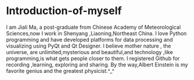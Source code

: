 # Introduction-of-myself

I am Jiali Ma, a post-graduate from Chinese Academy of Meteorological Sciences,now I work in Shenyang ,Liaoning,Northeast China.
I love Python programming and have developed platforms for data processing and visualizing using PyQt and Qt Designer.
I believe mother nature , the universe, are unlimited,mysterious and beautiful,and technology ,like programming,is what gets people closer to them.
I registered Github for recording ,learning, exploring and sharing.
By the way,Albert Einstein is my favorite genius and the greatest physicist.^_^
